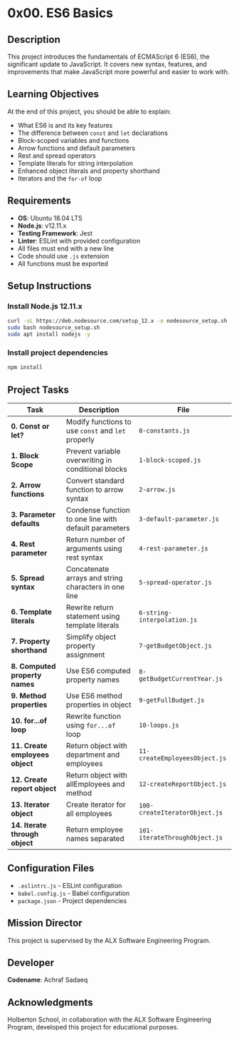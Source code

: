 # 0x00. ES6 Basics

## Description
This project introduces the fundamentals of ECMAScript 6 (ES6), the significant update to JavaScript. It covers new syntax, features, and improvements that make JavaScript more powerful and easier to work with.

## Learning Objectives
At the end of this project, you should be able to explain:
- What ES6 is and its key features
- The difference between `const` and `let` declarations
- Block-scoped variables and functions
- Arrow functions and default parameters
- Rest and spread operators
- Template literals for string interpolation
- Enhanced object literals and property shorthand
- Iterators and the `for-of` loop

## Requirements
- **OS**: Ubuntu 18.04 LTS
- **Node.js**: v12.11.x
- **Testing Framework**: Jest
- **Linter**: ESLint with provided configuration
- All files must end with a new line
- Code should use `.js` extension
- All functions must be exported

## Setup Instructions

### Install Node.js 12.11.x
```bash
curl -sL https://deb.nodesource.com/setup_12.x -o nodesource_setup.sh
sudo bash nodesource_setup.sh
sudo apt install nodejs -y
```

### Install project dependencies
```bash
npm install
```

## Project Tasks

| **Task** | **Description** | **File** |
|----------|----------------|----------|
| **0. Const or let?** | Modify functions to use `const` and `let` properly | `0-constants.js` |
| **1. Block Scope** | Prevent variable overwriting in conditional blocks | `1-block-scoped.js` |
| **2. Arrow functions** | Convert standard function to arrow syntax | `2-arrow.js` |
| **3. Parameter defaults** | Condense function to one line with default parameters | `3-default-parameter.js` |
| **4. Rest parameter** | Return number of arguments using rest syntax | `4-rest-parameter.js` |
| **5. Spread syntax** | Concatenate arrays and string characters in one line | `5-spread-operator.js` |
| **6. Template literals** | Rewrite return statement using template literals | `6-string-interpolation.js` |
| **7. Property shorthand** | Simplify object property assignment | `7-getBudgetObject.js` |
| **8. Computed property names** | Use ES6 computed property names | `8-getBudgetCurrentYear.js` |
| **9. Method properties** | Use ES6 method properties in object | `9-getFullBudget.js` |
| **10. for...of loop** | Rewrite function using `for...of` loop | `10-loops.js` |
| **11. Create employees object** | Return object with department and employees | `11-createEmployeesObject.js` |
| **12. Create report object** | Return object with allEmployees and method | `12-createReportObject.js` |
| **13. Iterator object** | Create iterator for all employees | `100-createIteratorObject.js` |
| **14. Iterate through object** | Return employee names separated | `101-iterateThroughObject.js` |

## Configuration Files
- `.eslintrc.js` - ESLint configuration
- `babel.config.js` - Babel configuration
- `package.json` - Project dependencies

## Mission Director
This project is supervised by the ALX Software Engineering Program.

## Developer
**Codename**: Achraf Sadaeq

## Acknowledgments
Holberton School, in collaboration with the ALX Software Engineering Program, developed this project for educational purposes.
